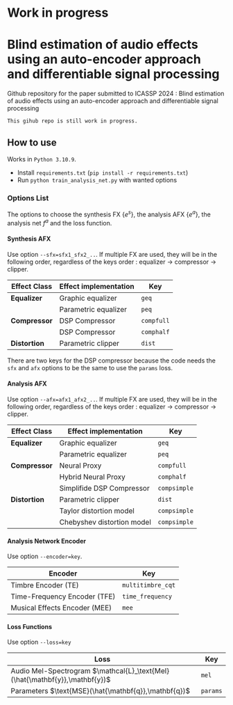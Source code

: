 
# Work in progress

# Blind estimation of audio effects using an auto-encoder approach and differentiable signal processing

Github repository for the paper submitted to ICASSP 2024 : Blind estimation of audio effects using an auto-encoder approach and differentiable signal processing

```
This gihub repo is still work in progress.
```

## How to use

Works in `Python 3.10.9`.

- Install `requirements.txt` (`pip install -r requirements.txt`)
- Run `python train_analysis_net.py` with wanted options

### Options List

The options to choose the synthesis FX $\{e^s\}$, the analysis AFX $\{e^a\}$, the analysis net $f^a$ and the loss function.

#### Synthesis AFX

Use option `--sfx=sfx1_sfx2_..`. If multiple FX are used, they will be in the following order, regardless of the keys order : equalizer $\to$ compressor $\to$ clipper.

| Effect Class   | Effect implementation| Key        |
|----------------|----------------------|------------|
| **Equalizer**  | Graphic equalizer    | `geq`      | 
|                | Parametric equalizer | `peq`      | 
| **Compressor** | DSP Compressor       | `compfull` |
|                | DSP Compressor       | `comphalf` |
| **Distortion** | Parametric clipper   | `dist`     |

There are two keys for the DSP compressor because the code needs the `sfx` and `afx` options to be the same to use the `params` loss.

#### Analysis AFX

Use option `--afx=afx1_afx2_..`. If multiple FX are used, they will be in the following order, regardless of the keys order : equalizer $\to$ compressor $\to$ clipper.

| Effect Class   | Effect implementation      | Key         |
|----------------|----------------------------|-------------|
| **Equalizer**  | Graphic equalizer          | `geq`       | 
|                | Parametric equalizer       | `peq`       | 
| **Compressor** | Neural Proxy               | `compfull`  |
|                | Hybrid Neural Proxy        | `comphalf`  |
|                | Simplifide DSP Compressor  | `compsimple`|
| **Distortion** | Parametric clipper         | `dist`      |
|                | Taylor distortion model    | `compsimple`|
|                | Chebyshev distortion model | `compsimple`|

#### Analysis Network Encoder

Use option `--encoder=key`.

| Encoder                       | Key              |
|-------------------------------|------------------|
| Timbre Encoder (TE)           | `multitimbre_cqt`| 
| Time-Frequency Encoder (TFE)  | `time_frequency` | 
| Musical Effects Encoder (MEE) | `mee`            |

#### Loss Functions

Use option `--loss=key`

| Loss                                                                       | Key      |
|----------------------------------------------------------------------------|----------|
| Audio Mel-Spectrogram $\mathcal{L}_\text{Mel}(\hat{\mathbf{y}},\mathbf{y})$| `mel`    | 
| Parameters $\text{MSE}(\hat{\mathbf{q}},\mathbf{q})$                       | `params` | 
